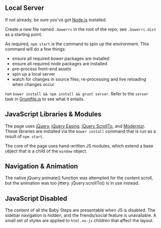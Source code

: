 Local Server
------------
If not already, be sure you've got [Node.js](https://nodejs.org/en/download/) installed. 

Create a new file named `.bowerrc` in the root of the repo; see `.bowerrc.dist` as a starting point. 

As required, `npm start` is the command to spin up the environment. This command will do a few things:
- ensure all required *bower* packages are installed
- ensure all required *node* packages are installed
- pre-process front-end assets
- spin up a local server
- watch for changes in source files; re-processing and live reloading when changes occur

run `bower install && npm install && grunt server`. Refer to the `server` task in [Gruntfile.js](Gruntfile.js) to see what it entails. 

JavaScript Libraries &amp; Modules
----------------------------------
The page uses [jQuery](https://jquery.com/), [jQuery Easing](http://gsgd.co.uk/sandbox/jquery/easing/), [jQuery ScrollTo](https://github.com/flesler/jquery.scrollTo), and [Modernizr](https://github.com/Modernizr/Modernizr). These libraries are installed via the `bower install` command that is run as a result of `npm start`.

The core of the page uses hand-written JS modules, which extend a base object that is a child of the `window` object.

Navigation &amp; Animation
--------------------------
The native jQuery.animate() function was attempted for the content scroll, but the animation was too jittery. jQuery.scrollTo() is in use instead.

JavaScript Disabled
-------------------
The content of all the Baby Steps are presentable when JS is disabled. The sidebar navigation is hidden, and the friends/social feature is unavailable. A small set of styles are applied to `html.no-js` children that affect the layout. 
